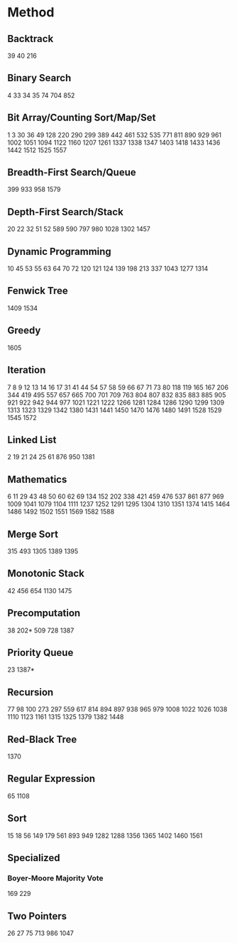 # Method
## Backtrack
39
40
216
## Binary Search
4
33
34
35
74
704
852
## Bit Array/Counting Sort/Map/Set
1
3
30
36
49
128
220
290
299
389
442
461
532
535
771
811
890
929
961
1002
1051
1094
1122
1160
1207
1261
1337
1338
1347
1403
1418
1433
1436
1442
1512
1525
1557
## Breadth-First Search/Queue
399
933
958
1579
## Depth-First Search/Stack
20
22
32
51
52
589
590
797
980
1028
1302
1457
## Dynamic Programming
10
45
53
55
63
64
70
72
120
121
124
139
198
213
337
1043
1277
1314
## Fenwick Tree
1409
1534
## Greedy
1605
## Iteration
7
8
9
12
13
14
16
17
31
41
44
54
57
58
59
66
67
71
73
80
118
119
165
167
206
344
419
495
557
657
665
700
701
709
763
804
807
832
835
883
885
905
921
922
942
944
977
1021
1221
1222
1266
1281
1284
1286
1290
1299
1309
1313
1323
1329
1342
1380
1431
1441
1450
1470
1476
1480
1491
1528
1529
1545
1572
## Linked List
2
19
21
24
25
61
876
950
1381
## Mathematics
6
11
29
43
48
50
60
62
69
134
152
202
338
421
459
476
537
861
877
969
1009
1041
1079
1104
1111
1237
1252
1291
1295
1304
1310
1351
1374
1415
1464
1486
1492
1502
1551
1569
1582
1588
## Merge Sort
315
493
1305
1389
1395
## Monotonic Stack
42
456
654
1130
1475
## Precomputation
38
202*
509
728
1387
## Priority Queue
23
1387*
## Recursion
77
98
100
273
297
559
617
814
894
897
938
965
979
1008
1022
1026
1038
1110
1123
1161
1315
1325
1379
1382
1448
## Red-Black Tree
1370
## Regular Expression
65
1108
## Sort
15
18
56
149
179
561
893
949
1282
1288
1356
1365
1402
1460
1561
## Specialized
### Boyer-Moore Majority Vote
169
229
## Two Pointers
26
27
75
713
986
1047
